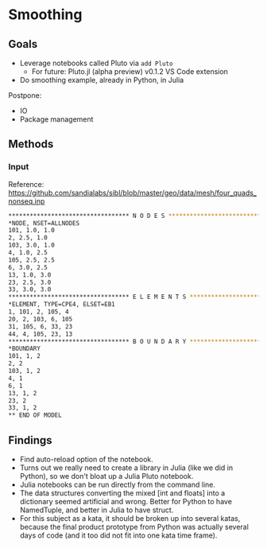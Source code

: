 # Smoothing

## Goals

* Leverage notebooks called Pluto via `add Pluto`
  * For future: Pluto.jl (alpha preview) v0.1.2 VS Code extension
* Do smoothing example, already in Python, in Julia

Postpone:

* IO
* Package management

## Methods

### Input

Reference: https://github.com/sandialabs/sibl/blob/master/geo/data/mesh/four_quads_nonseq.inp

```bash
********************************** N O D E S **********************************
*NODE, NSET=ALLNODES
101, 1.0, 1.0
2, 2.5, 1.0
103, 3.0, 1.0
4, 1.0, 2.5
105, 2.5, 2.5
6, 3.0, 2.5
13, 1.0, 3.0
23, 2.5, 3.0
33, 3.0, 3.0
********************************** E L E M E N T S ****************************
*ELEMENT, TYPE=CPE4, ELSET=EB1
1, 101, 2, 105, 4
20, 2, 103, 6, 105
31, 105, 6, 33, 23
44, 4, 105, 23, 13
********************************** B O U N D A R Y ****************************
*BOUNDARY
101, 1, 2
2, 2
103, 1, 2
4, 1
6, 1
13, 1, 2
23, 2
33, 1, 2
** END OF MODEL
```

## Findings

* Find auto-reload option of the notebook.
* Turns out we really need to create a library in Julia (like we did in Python), so we don't bloat up a Julia Pluto notebook.
* Julia notebooks can be run directly from the command line.
* The data structures converting the mixed [int and floats] into a dictionary seemed artificial and wrong.  Better for Python to have NamedTuple, and better in Julia to have struct.
* For this subject as a kata, it should be broken up into several katas, because the final product prototype from Python was actually several days of code (and it too did not fit into one kata time frame).

